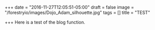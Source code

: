 +++
date = "2016-11-27T12:05:51-05:00"
draft = false
image = "/forestryio/images/Dojo_Adam_silhouette.jpg"
tags = []
title = "TEST"

+++
Here is a test of the blog function.